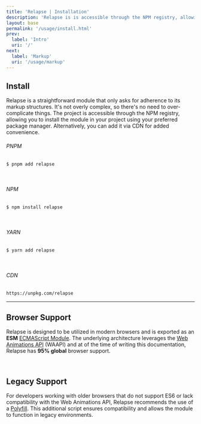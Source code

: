 ```yaml
---
title: 'Relapse | Installation'
description: 'Relapse is is accessible through the NPM registry, allowing you to install the module in your project using your preferred package manager.'
layout: base
permalink: '/usage/install.html'
prev:
  label: 'Intro'
  uri: '/'
next:
  label: 'Markup'
  uri: '/usage/markup'
---
```


## Install

Relapse is a straightforward module that only asks for adherence to its markup structures. It's not overly complex, so there's no need to over-complicate things. The project is accessible through the NPM registry, allowing you to install the module in your project using your preferred package manager. Alternatively, you can add it via CDN for added convenience.

###### PNPM

```bash
$ pnpm add relapse
```

<br>

###### NPM

```bash
$ npm install relapse
```

<br>

###### YARN

```bash
$ yarn add relapse
```

<br>

###### CDN

```bash
https://unpkg.com/relapse
```

---

## Browser Support

Relapse is designed to be utilized in modern browsers and is exported as an **ESM** [ECMAScript Module](https://developer.mozilla.org/en-US/docs/Web/JavaScript/Guide/Modules). The underlying architecture leverages the [Web Animations API](https://developer.mozilla.org/en-US/docs/Web/API/Web_Animations_API) (WAAPI) and at of the time of writing this documentation, Relapse has **95% global** browser support.

<br>

## Legacy Support

For developers working with older browsers that do not support ES6 or lack compatibility with the Web Animations API, Relapse recommends the use of a [Polyfill](https://github.com/web-animations/web-animations-js). This additional script ensures compatibility and allows the module to function in legacy environments.
